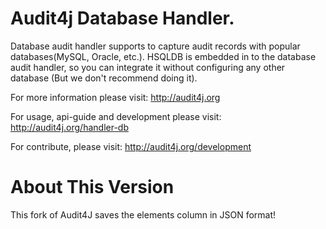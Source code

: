 
Audit4j Database Handler.
==================

Database audit handler supports to capture audit records with popular databases(MySQL, Oracle, etc.). HSQLDB is embedded in to the database audit handler, so you can integrate it without configuring any other database (But we don't recommend doing it).

For more information please visit: http://audit4j.org

For usage, api-guide and development please visit: http://audit4j.org/handler-db

For contribute, please visit: http://audit4j.org/development


About This Version
==================

This fork of Audit4J saves the elements column in JSON format!